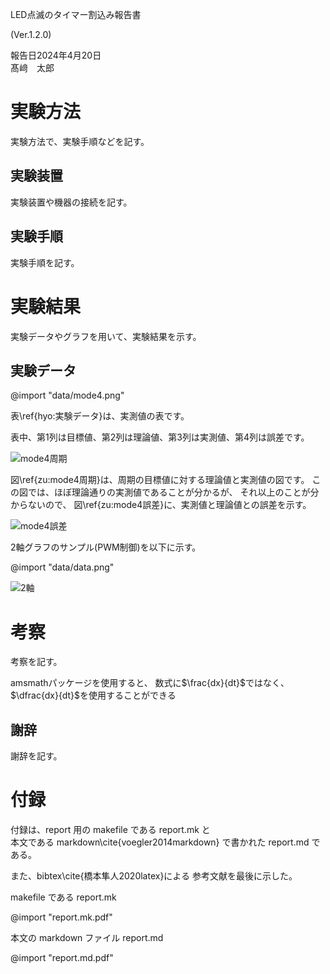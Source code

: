 <!-- LaTeX \begin{center}\huge -->
<!-- 説明：センタリングの開始と大文字の指定 -->
LED点滅のタイマー割込み報告書
<!-- LaTeX \end{center} -->
<!-- 説明：センタリング終了-->
<!-- LaTeX \begin{flushright} -->
<!-- 説明：右寄せ開始 -->
(Ver.1.2.0)  

<!-- LaTeX \vspace{\fill} -->
<!-- 説明：縦方向の伸びる空白 -->

報告日2024年4月20日  
髙﨑　太郎
<!-- 説明：UTF-8の文字(髙﨑) -->
<!-- LaTeX \end{flushright} -->
<!-- 説明：右寄せ終了 -->

<!-- LaTeX \thispagestyle{empty} -->
<!-- 説明：このページのページ表示をしない -->
<!-- LaTeX \clearpage -->
<!-- 説明：改ページ -->

# 実験方法
<!-- 説明：section -->
実験方法で、実験手順などを記す。

## 実験装置
<!-- 説明：subsection -->
実験装置や機器の接続を記す。

## 実験手順
実験手順を記す。

# 実験結果
実験データやグラフを用いて、実験結果を示す。

<!-- LaTeX \clearpage -->

## 実験データ

<!-- LaTeX \setfgsize{1.0} -->
<!-- 説明：図の大きさの倍率 -->
<!-- LaTeX \sethyocap{実験データ} -->
<!-- 説明：表のタイトル -->
@import "data/mode4.png"
<!-- 説明：表(png)の取り込み -->

表\ref{hyo:実験データ}は、実測値の表です。
<!-- 説明：\ref{hyo:は、表のタイトルを参照 -->
表中、第1列は目標値、第2列は理論値、第3列は実測値、第4列は誤差です。


<!-- LaTeX \setfgsize{0.9} -->
<!-- 説明：図の取り込み、[]内が図のタイトル、次行に空行が必要 -->
![mode4周期](data/mode4graph.png)

図\ref{zu:mode4周期}は、周期の目標値に対する理論値と実測値の図です。
この図では、ほぼ理論通りの実測値であることが分かるが、
それ以上のことが分からないので、
図\ref{zu:mode4誤差}に、実測値と理論値との誤差を示す。

<!-- LaTeX \setfgsize{0.9} -->
![mode4誤差](data/mode4gosa.png)

2軸グラフのサンプル(PWM制御)を以下に示す。

<!-- LaTeX \begin{multicols}{2} -->
<!-- 説明： 段組み開始 -->

<!-- LaTeX \setfgsize{1.0} -->
<!-- LaTeX \sethyocap{サンプル} -->
@import "data/data.png"

<!-- LaTeX \setfgsize{1.0} -->
![2軸](data/graph.png)

<!-- LaTeX \end{multicols} -->
<!-- 説明： 段組み終了 -->

<!-- LaTeX \clearpage -->

# 考察
考察を記す。

amsmathパッケージを使用すると、
数式に$\frac{dx}{dt}$ではなく、
$\dfrac{dx}{dt}$を使用することができる

## 謝辞
謝辞を記す。

# 付録

付録は、report 用の makefile である report.mk と  
本文である markdown\cite{voegler2014markdown}
で書かれた report.md である。

また、bibtex\cite{橋本隼人2020latex}による
参考文献を最後に示した。

<!-- LaTeX \clearpage -->

makefile である report.mk
<!-- LaTeX \setpdfsize{0.75} -->
<!-- 説明：pdfの大きさの倍率 -->
<!-- LaTeX \setpdfm{1} -->
<!-- 説明：取り込むのページ指定 -->
@import "report.mk.pdf"
<!-- 1ページのpdfファイル -->

<!-- LaTeX \clearpage -->

本文の markdown ファイル report.md
<!-- LaTeX \setpdfsize{0.75} -->
<!-- LaTeX \setpdfm{1} -->
<!-- LaTeX \setpdfn{2} -->
<!-- 説明：次ページ以降を指定すると最後のページまで表示 -->
@import "report.md.pdf"
<!-- 2ページ以上あるpdfファイル -->

<!-- LaTeX \clearpage -->
<!-- LaTeX \bibliographystyle{unsrt} -->
<!-- 説明：指定順に参考文献を取り込む -->
<!-- LaTeX \bibliography{ykarchive} -->
<!-- 説明：参考文献ファイルの指定 -->

<!-- file end -->
